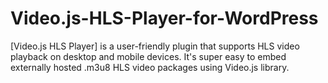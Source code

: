 # Video.js-HLS-Player-for-WordPress
[Video.js HLS Player] is a user-friendly plugin that supports HLS video playback on desktop and mobile devices. It's super easy to embed externally hosted .m3u8 HLS video packages using Video.js library.

